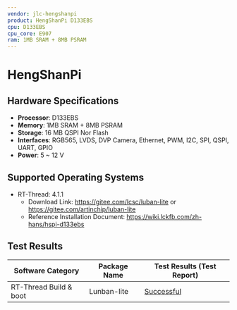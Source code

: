 ```yaml
---
vendor: jlc-hengshanpi
product: HengShanPi D133EBS
cpu: D133EBS
cpu_core: E907
ram: 1MB SRAM + 8MB PSRAM
---
```


# HengShanPi

## Hardware Specifications

- **Processor**: D133EBS
- **Memory**: 1MB SRAM + 8MB PSRAM
- **Storage**: 16 MB QSPI Nor Flash
- **Interfaces**: RGB565, LVDS, DVP Camera, Ethernet, PWM, I2C, SPI, QSPI, UART, GPIO
- **Power**: 5 ~ 12 V

## Supported Operating Systems

- RT-Thread: 4.1.1
  - Download Link: <https://gitee.com/lcsc/luban-lite> or <https://gitee.com/artinchip/luban-lite>
  - Reference Installation Document: <https://wiki.lckfb.com/zh-hans/hspi-d133ebs>

## Test Results

| Software Category      | Package Name | Test Results (Test Report) |
|------------------------|--------------|----------------------------|
| RT-Thread Build & boot | Lunban-lite  | [Successful][RT-Thread]    |

[RT-Thread]: ./RT-Threand/README.md
